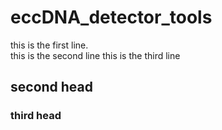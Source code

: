 # eccDNA_detector_tools
this is the first line.  
this is the second line
this is the third line
## second head
### third head 
